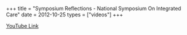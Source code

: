 +++
title = "Symposium Reflections - National Symposium On Integrated Care"
date = 2012-10-25
types = ["videos"]
+++

[YouTube Link](https://www.youtube.com/watch?v=_9KYWqIFC2c)
